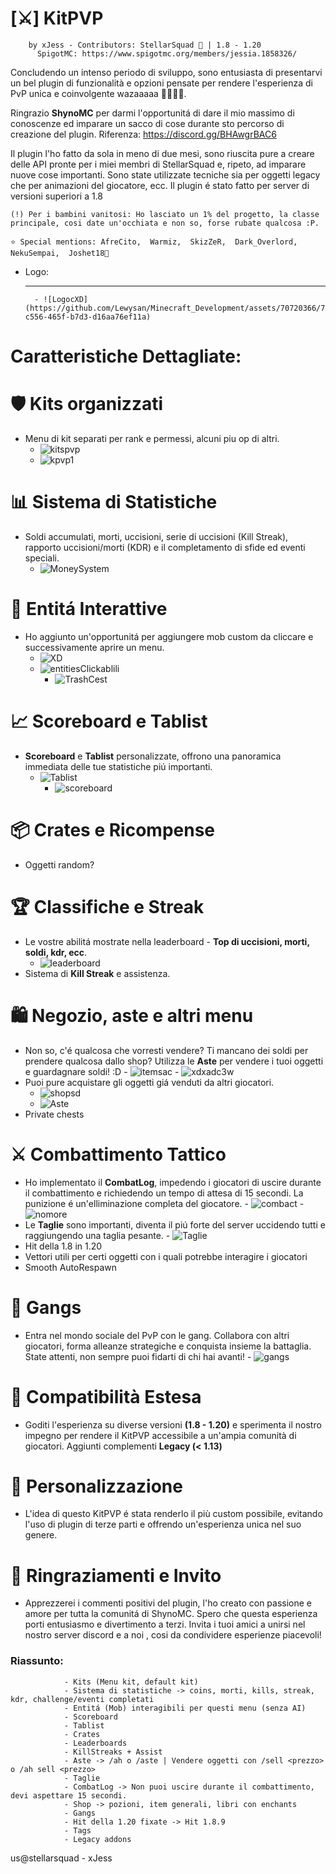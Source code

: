 # [⚔] KitPVP
		by xJess - Contributors: StellarSquad 🎲 | 1.8 - 1.20 
  	      SpigotMC: https://www.spigotmc.org/members/jessia.1858326/
    
Concludendo un intenso periodo di sviluppo, sono entusiasta di presentarvi un bel plugin di funzionalità e opzioni pensate per rendere l'esperienza di PvP unica e coinvolgente wazaaaaa 👻👻👻👻.

Ringrazio **ShynoMC** per darmi l'opportunitá di dare il mio massimo di conoscenze ed imparare un sacco di cose durante sto percorso di creazione del plugin.
Riferenza: https://discord.gg/BHAwgrBAC6

Il plugin l'ho fatto da sola in meno di due mesi, sono riuscita pure a creare delle API pronte per i miei membri di StellarSquad e, ripeto, ad imparare nuove cose importanti.
Sono state utilizzate tecniche sia per oggetti legacy che per animazioni del giocatore, ecc. Il plugin é stato fatto per server di versioni superiori a 1.8

 	(!) Per i bambini vanitosi: Ho lasciato un 1% del progetto, la classe principale, cosi date un'occhiata e non so, forse rubate qualcosa :P.

	⭐ Special mentions: AfreCito,  Warmiz,  SkizZeR,  Dark_Overlord,  NekuSempai,  Joshet18💖

- Logo:
	- --
  		- ![LogocXD](https://github.com/Lewysan/Minecraft_Development/assets/70720366/7b8d443c-c556-465f-b7d3-d16aa76ef11a)

# Caratteristiche Dettagliate:

# 🛡️ Kits organizzati
  - Menu di kit separati per rank e permessi, alcuni piu op di altri.
 	  -  ![kitspvp](https://github.com/Lewysan/Minecraft_Development/assets/70720366/f43a8eec-76b2-4a0d-bca2-1a6421351d0d)
  	 -  ![kpvp1](https://github.com/Lewysan/Minecraft_Development/assets/70720366/b3c6d1a5-d7ed-469d-9ba4-535b11d1fe6c)
# 📊 Sistema di Statistiche
  - Soldi accumulati, morti, uccisioni, serie di uccisioni (Kill Streak), rapporto uccisioni/morti (KDR) e il completamento di sfide ed eventi speciali.
	- ![MoneySystem](https://github.com/Lewysan/Minecraft_Development/assets/70720366/f1217297-83cf-4b09-ade6-0211814e1440)
# 🦴 Entitá Interattive
  - Ho aggiunto un'opportunitá per aggiungere mob custom da cliccare e successivamente aprire un menu.
	- ![XD](https://github.com/Lewysan/Minecraft_Development/assets/70720366/5ec4f7fb-f51d-4d28-985c-d11c38c06250)
	- ![entitiesClickablili](https://github.com/Lewysan/Minecraft_Development/assets/70720366/3e2762d4-b00a-4cb3-b278-2f7b46fb9368)
    	- ![TrashCest](https://github.com/Lewysan/Minecraft_Development/assets/70720366/fa233c2f-3196-4c05-ac6c-1944edeb77c7)
# 📈 Scoreboard e Tablist
  - **Scoreboard** e **Tablist** personalizzate, offrono una panoramica immediata delle tue statistiche piú importanti.
	- ![Tablist](https://github.com/Lewysan/Minecraft_Development/assets/70720366/f50ce6ae-00d0-4a42-a6a7-cc2509b0bf74)
    	- ![scoreboard](https://github.com/Lewysan/Minecraft_Development/assets/70720366/523639c1-5347-46d5-9c1b-d11bce35b85c)
# 📦 Crates e Ricompense
  - Oggetti random?
# 🏆 Classifiche e Streak
  - Le vostre abilitá mostrate nella leaderboard - **Top di uccisioni, morti, soldi, kdr, ecc**.
	- ![leaderboard](https://github.com/Lewysan/Minecraft_Development/assets/70720366/40684339-2838-480d-a93b-09d9a97ad445)
  - Sistema di **Kill Streak** e assistenza. 
# 🛍️ Negozio, aste e altri menu
  - Non so, c'é qualcosa che vorresti vendere? Ti mancano dei soldi per prendere qualcosa dallo shop? Utilizza le **Aste** per vendere i tuoi oggetti e guardagnare soldi! :D
	    - ![itemsac](https://github.com/Lewysan/Minecraft_Development/assets/70720366/e790c038-ac70-4227-acd2-da946a73ce89)
            - ![xdxadc3w](https://github.com/Lewysan/Minecraft_Development/assets/70720366/473f569d-47b1-46ed-a165-7d6915e764d5)
  - Puoi pure acquistare gli oggetti giá venduti da altri giocatori.
	- ![shopsd](https://github.com/Lewysan/Minecraft_Development/assets/70720366/16507b61-15fb-412d-8f95-0684137b184c)
	- ![Aste](https://github.com/Lewysan/Minecraft_Development/assets/70720366/8b506d2d-9682-431c-ae1a-4c78b120e880)
  - Private chests
# ⚔️ Combattimento Tattico
  - Ho implementato il **CombatLog**, impedendo i giocatori di uscire durante il combattimento e richiedendo un tempo di attesa di 15 secondi. La punizione é un'elliminazione completa del giocatore.
    	    - ![combact](https://github.com/Lewysan/Minecraft_Development/assets/70720366/afc3c498-3faf-43f3-9a15-ea02ba8b7543)
	    - ![nomore](https://github.com/Lewysan/Minecraft_Development/assets/70720366/f113c097-c60b-459a-88cb-caa4bc963daa)
  - Le **Taglie** sono importanti, diventa il piú forte del server uccidendo tutti e raggiungendo una taglia pesante.
    	- ![Taglie](https://github.com/Lewysan/Minecraft_Development/assets/70720366/181889a5-fa6f-4e30-b617-a394d35208f1)
  - Hit della 1.8 in 1.20
  - Vettori utili per certi oggetti con i quali potrebbe interagire i giocatori
  - Smooth AutoRespawn
# 👥 Gangs
   - Entra nel mondo sociale del PvP con le gang. Collabora con altri giocatori, forma alleanze strategiche e conquista insieme la battaglia. State attenti, non sempre puoi fidarti di chi hai avanti!
          	- ![gangs](https://github.com/Lewysan/Minecraft_Development/assets/70720366/cbbed390-b358-4eb8-b0af-59349606ff42)
# 🔄 Compatibilità Estesa
   - Goditi l'esperienza su diverse versioni **(1.8 - 1.20)** e sperimenta il nostro impegno per rendere il KitPVP accessibile a un'ampia comunità di giocatori. Aggiunti complementi **Legacy (< 1.13)**
# 🚀 Personalizzazione
   - L'idea di questo KitPVP é stata renderlo il più custom possibile, evitando l'uso di plugin di terze parti e offrendo un'esperienza unica nel suo genere.
# 🌟 Ringraziamenti e Invito
   - Apprezzerei i commenti positivi del plugin, l'ho creato con passione e amore per tutta la comunitá di ShynoMC. Spero che questa esperienza porti entusiasmo e divertimento a terzi. Invita i tuoi amici a unirsi nel nostro server discord e a noi , cosi da condividere esperienze piacevoli!

### Riassunto:
				- Kits (Menu kit, default kit)
				- Sistema di statistiche -> coins, morti, kills, streak, kdr, challenge/eventi completati
				- Entitá (Mob) interagibili per questi menu (senza AI)
				- Scoreboard
				- Tablist
				- Crates
				- Leaderboards
				- KillStreaks + Assist
				- Aste -> /ah o /aste | Vendere oggetti con /sell <prezzo> o /ah sell <prezzo>
				- Taglie
				- CombatLog -> Non puoi uscire durante il combattimento, devi aspettare 15 secondi. 
				- Shop -> pozioni, item generali, libri con enchants
				- Gangs
				- Hit della 1.20 fixate -> Hit 1.8.9
				- Tags
				- Legacy addons

us@stellarsquad - xJess

